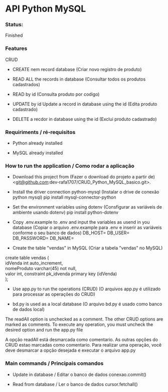 # API Python MySQL


### Status:
Finished


### Features
CRUD

* CREATE nem record database
(Criar novo registro de produto)

* READ ALL  the records in database
(Consultar todos os produtos cadastrados)

* READ by id
(Consulta produto por codigo)

* UPDATE by id  Update a record in database using the id
(Edita produto cadastrado)

* DELETE a recdor in database using the id
(Exclui produto cadastrado)


### Requiriments / ré-requisitos
* Python already installed

* MySQL already installed


### How to run the application / Como rodar a aplicação

* Download this project from
(Fazer o download do projeto a partir de)
<git@github.com:dev-rafa1707/CRUD_Python_MySQL_basico.git>.

* Install the driver connection python-mysql
(Instalar o drive de conexão python mysql)
pip install mysql-connector-python

* Set the environment variables using dotenv
(Consfigurar as variáveis de ambiente usando dotenv)
pip install python-dotenv

* Copy .env.example to .env and input the variables as usend in you database
(Copiar o arquivo .env.example para .env e inserir as variáveis conforme o seu banco de dados)
DB_HOST=
DB_USER=
DB_PASSWORD=
DB_NAME=

* Create the table "vendas" in MySQL
(Criar a tabela "vendas" no MySQL)

create table vendas (  
	idVenda int auto_increment,  
    nomeProduto varchar(45) not null,  
    valor int,
    constraint pk_idvenda primary key (idVenda)  
);


* Use app.py to run the operations (CRUD)
(O arquivos app.py é utilizado para processar as operações do CRUD)

* bd.py is used as a local database
(O arquivo bd.py é usado como banco de dados local)

The readAll option is unchecked as a comment. The other CRUD options are marked as comments. To execute any operation, you must uncheck the desired option and run the app.py file

A opção readAll está desmarcada como comentario. As outras opções do CRUD estao marcadas como comentario. Para realizar uma operação, você deve desmarcar a opção desejada e executar o arquivo app.py


### Main commands / Principais comandos
* Update in database / Editar o banco de dados
conexao.commit()

* Read from database / Ler o banco de dados
cursor.fetchall()



  